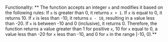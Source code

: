 Functionality: ** The function accepts an integer `x` and modifies it based on the following rules: If `x` is greater than 0, it returns `x + 1`. If `x` is equal to 0, it returns 10. If `x` is less than -10, it returns `x - 10`, resulting in a value less than -20. If `x` is between -10 and 0 (inclusive), it returns 0. Therefore, the function returns a value greater than 1 for positive `x`, 10 for `x` equal to 0, a value less than -20 for `x` less than -10, and 0 for `x` in the range [-10, 0).**